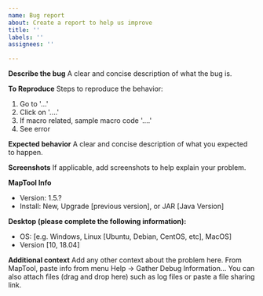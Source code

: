 ```yaml
---
name: Bug report
about: Create a report to help us improve
title: ''
labels: ''
assignees: ''

---
```


**Describe the bug**
A clear and concise description of what the bug is.

**To Reproduce**
Steps to reproduce the behavior:
1. Go to '...'
2. Click on '....'
3. If macro related, sample macro code '....'
4. See error

**Expected behavior**
A clear and concise description of what you expected to happen.

**Screenshots**
If applicable, add screenshots to help explain your problem.

**MapTool Info**
- Version: 1.5.?
- Install: New, Upgrade [previous version], or JAR [Java Version]

**Desktop (please complete the following information):**
 - OS: [e.g. Windows, Linux [Ubuntu, Debian, CentOS, etc], MacOS]
 - Version [10, 18.04]

**Additional context**
Add any other context about the problem here.
From MapTool, paste info from menu Help -> Gather Debug Information...
You can also attach files (drag and drop here) such as log files or paste a file sharing link.
